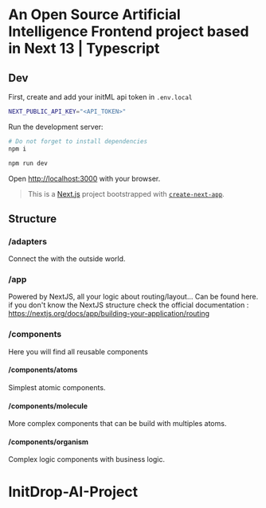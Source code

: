 # An Open Source Artificial Intelligence Frontend project based in Next 13 | Typescript

## Dev

First, create and add your initML api token in `.env.local`

```bash
NEXT_PUBLIC_API_KEY="<API_TOKEN>"
```

Run the development server:

```bash
# Do not forget to install dependencies
npm i

npm run dev
```

Open [http://localhost:3000](http://localhost:3000) with your browser.

> This is a [Next.js](https://nextjs.org/) project bootstrapped with [`create-next-app`](https://github.com/vercel/next.js/tree/canary/packages/create-next-app).

## Structure

### /adapters

Connect the with the outside world.

### /app

Powered by NextJS, all your logic about routing/layout... Can be found here. if you don't know the NextJS structure check the official documentation : https://nextjs.org/docs/app/building-your-application/routing

### /components

Here you will find all reusable components

#### /components/atoms

Simplest atomic components.

#### /components/molecule

More complex components that can be build with multiples atoms.

#### /components/organism

Complex logic components with business logic.

# InitDrop-AI-Project
